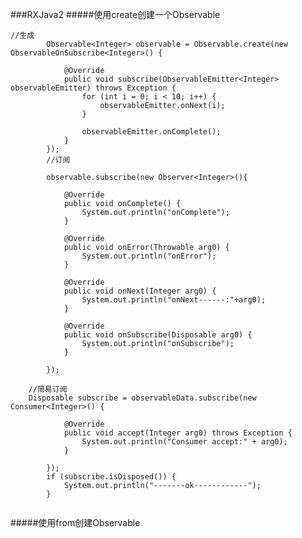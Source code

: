 ###RXJava2
#####使用create创建一个Observable
```
//生成
		Observable<Integer> observable = Observable.create(new ObservableOnSubscribe<Integer>() {

			@Override
			public void subscribe(ObservableEmitter<Integer> observableEmitter) throws Exception {
				for (int i = 0; i < 10; i++) {
					observableEmitter.onNext(i);
				}

				observableEmitter.onComplete();
			}
		});
		//订阅
		
		observable.subscribe(new Observer<Integer>(){

			@Override
			public void onComplete() {
				System.out.println("onComplete");
			}

			@Override
			public void onError(Throwable arg0) {
				System.out.println("onError");
			}

			@Override
			public void onNext(Integer arg0) {
				System.out.println("onNext------:"+arg0);
			}

			@Override
			public void onSubscribe(Disposable arg0) {
				System.out.println("onSubscribe");
			}
			
		});
    
    //简易订阅
    Disposable subscribe = observableData.subscribe(new Consumer<Integer>() {

			@Override
			public void accept(Integer arg0) throws Exception {
				System.out.println("Consumer accept:" + arg0);
			}

		});
		if (subscribe.isDisposed()) {
			System.out.println("-------ok------------");
		}
    
```
#####使用from创建Observable
```
```
#####
```
```
#####
```
```
#####
```
```
#####
```
```
#####
```
```
#####
```
```
#####
```
```
#####
```
```
#####
```
```
#####
```
```
#####
```
```
#####
```
```
#####
```
```
#####
```
```
#####
```
```
#####
```
```
#####
```
```
#####
```
```
#####
```
```
#####
```
```
#####
```
```
#####
```
```
#####
```
```
#####
```
```
#####
```
```
#####
```
```
